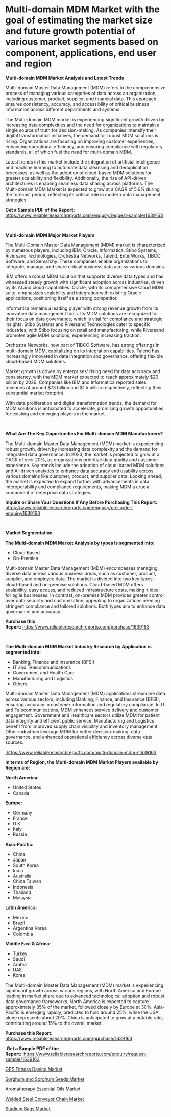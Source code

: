 <p><h1>Multi-domain MDM Market with the goal of estimating the market size and future growth potential of various market segments based on component, applications, end user and region</h1></p><p><strong>Multi-domain MDM Market Analysis and Latest Trends</strong></p>
<p><p>Multi-domain Master Data Management (MDM) refers to the comprehensive process of managing various categories of data across an organization, including customer, product, supplier, and financial data. This approach ensures consistency, accuracy, and accessibility of critical business information across different departments and systems.</p><p>The Multi-domain MDM market is experiencing significant growth driven by increasing data complexities and the need for organizations to maintain a single source of truth for decision-making. As companies intensify their digital transformation initiatives, the demand for robust MDM solutions is rising. Organizations are focusing on improving customer experiences, enhancing operational efficiency, and ensuring compliance with regulatory standards, all of which fuel the need for multi-domain MDM.</p><p>Latest trends in this market include the integration of artificial intelligence and machine learning to automate data cleansing and deduplication processes, as well as the adoption of cloud-based MDM solutions for greater scalability and flexibility. Additionally, the rise of API-driven architectures is enabling seamless data sharing across platforms. The Multi-domain MDM Market is expected to grow at a CAGR of 5.6% during the forecast period, reflecting its critical role in modern data management strategies.</p></p>
<p><strong>Get a Sample PDF of the Report:&nbsp;</strong> <a href="https://www.reliableresearchreports.com/enquiry/request-sample/1639163?utm_campaign=28&utm_medium=2&utm_source=Github&utm_content=ia&utm_term=25092024&utm_id=multi-domain-mdm">https://www.reliableresearchreports.com/enquiry/request-sample/1639163</a></p>
<p>&nbsp;</p>
<p><strong>Multi-domain MDM Major Market Players</strong></p>
<p><p>The Multi-Domain Master Data Management (MDM) market is characterized by numerous players, including IBM, Oracle, Informatica, Stibo Systems, Riversand Technologies, Orchestra Networks, Talend, EnterWorks, TIBCO Software, and Semarchy. These companies enable organizations to integrate, manage, and share critical business data across various domains.</p><p>IBM offers a robust MDM solution that supports diverse data types and has witnessed steady growth with significant adoption across industries, driven by its AI and cloud capabilities. Oracle, with its comprehensive Cloud MDM suite, emphasizes scalability and integration with existing Oracle applications, positioning itself as a strong competitor.</p><p>Informatica remains a leading player with strong revenue growth from its innovative data management tools. Its MDM solutions are recognized for their focus on data governance, which is vital for compliance and strategic insights. Stibo Systems and Riversand Technologies cater to specific industries, with Stibo focusing on retail and manufacturing, while Riversand promotes agile MDM solutions, experiencing increasing traction.</p><p>Orchestra Networks, now part of TIBCO Software, has strong offerings in multi-domain MDM, capitalizing on its integration capabilities. Talend has increasingly innovated in data integration and governance, offering flexible cloud-based MDM solutions.</p><p>Market growth is driven by enterprises' rising need for data accuracy and consistency, with the MDM market expected to reach approximately $20 billion by 2026. Companies like IBM and Informatica reported sales revenues of around $73 billion and $1.5 billion respectively, reflecting their substantial market footprint. </p><p>With data proliferation and digital transformation trends, the demand for MDM solutions is anticipated to accelerate, promising growth opportunities for existing and emerging players in the market.</p></p>
<p>&nbsp;</p>
<p><strong>What Are The Key Opportunities For Multi-domain MDM Manufacturers?</strong></p>
<p><p>The Multi-domain Master Data Management (MDM) market is experiencing robust growth, driven by increasing data complexity and the demand for integrated data governance. In 2023, the market is projected to grow at a CAGR of over 20%, as organizations prioritize data quality and customer experience. Key trends include the adoption of cloud-based MDM solutions and AI-driven analytics to enhance data accuracy and usability across various domains like customer, product, and supplier data. Looking ahead, the market is expected to expand further with advancements in data interoperability and compliance requirements, making MDM a crucial component of enterprise data strategies.</p></p>
<p><strong>Inquire or Share Your Questions If Any Before Purchasing This Report:</strong> <a href="https://www.reliableresearchreports.com/enquiry/pre-order-enquiry/1639163?utm_campaign=28&utm_medium=2&utm_source=Github&utm_content=ia&utm_term=25092024&utm_id=multi-domain-mdm">https://www.reliableresearchreports.com/enquiry/pre-order-enquiry/1639163</a></p>
<p>&nbsp;</p>
<p><strong>Market Segmentation</strong></p>
<p><strong>The Multi-domain MDM Market Analysis by types is segmented into:</strong></p>
<p><ul><li>Cloud Based</li><li>On-Premise</li></ul></p>
<p><p>Multi-domain Master Data Management (MDM) encompasses managing diverse data across various business areas, such as customer, product, supplier, and employee data. The market is divided into two key types: cloud-based and on-premise solutions. Cloud-based MDM offers scalability, easy access, and reduced infrastructure costs, making it ideal for agile businesses. In contrast, on-premise MDM provides greater control over data security and customization, appealing to organizations needing stringent compliance and tailored solutions. Both types aim to enhance data governance and accuracy.</p></p>
<p><strong>Purchase this Report:&nbsp;</strong><a href="https://www.reliableresearchreports.com/purchase/1639163?utm_campaign=28&utm_medium=2&utm_source=Github&utm_content=ia&utm_term=25092024&utm_id=multi-domain-mdm">https://www.reliableresearchreports.com/purchase/1639163</a></p>
<p>&nbsp;</p>
<p><strong>The Multi-domain MDM Market Industry Research by Application is segmented into:</strong></p>
<p><ul><li>Banking, Finance and Insurance (BFSI)</li><li>IT and Telecommunications</li><li>Government and Health Care</li><li>Manufacturing and Logistics</li><li>Others</li></ul></p>
<p><p>Multi-domain Master Data Management (MDM) applications streamline data across various sectors, including Banking, Finance, and Insurance (BFSI), ensuring accuracy in customer information and regulatory compliance. In IT and Telecommunications, MDM enhances service delivery and customer engagement. Government and Healthcare sectors utilize MDM for patient data integrity and efficient public service. Manufacturing and Logistics benefit from improved supply chain visibility and inventory management. Other industries leverage MDM for better decision-making, data governance, and enhanced operational efficiency across diverse data sources.</p></p>
<p><a href="https://www.reliableresearchreports.com/multi-domain-mdm-r1639163?utm_campaign=28&utm_medium=2&utm_source=Github&utm_content=ia&utm_term=25092024&utm_id=multi-domain-mdm">&nbsp;https://www.reliableresearchreports.com/multi-domain-mdm-r1639163</a></p>
<p><strong>In terms of Region, the Multi-domain MDM Market Players available by Region are:</strong></p>
<p>
    <p> <strong> North America: </strong>
        <ul>
            <li>United States</li>
            <li>Canada</li>
        </ul>
        </p> 
    <p> <strong> Europe: </strong>
        <ul>
            <li>Germany</li>
            <li>France</li>
            <li>U.K.</li>
            <li>Italy</li>
            <li>Russia</li>
        </ul>
        </p> 
    <p> <strong> Asia-Pacific: </strong>
        <ul>
            <li>China</li>
            <li>Japan</li>
            <li>South Korea</li>
            <li>India</li>
            <li>Australia</li>
            <li>China Taiwan</li>
            <li>Indonesia</li>
            <li>Thailand</li>
            <li>Malaysia</li>
        </ul>
        </p> 
    <p> <strong> Latin America: </strong>
        <ul>
            <li>Mexico</li>
            <li>Brazil</li>
            <li>Argentina Korea</li>
            <li>Colombia</li>
        </ul>
        </p> 
    <p> <strong> Middle East & Africa: </strong>
        <ul>
            <li>Turkey</li>
            <li>Saudi</li>
            <li>Arabia</li>
            <li>UAE</li>
            <li>Korea</li>
        </ul>
    </p>
    </p>
<p><p>The Multi-domain Master Data Management (MDM) market is experiencing significant growth across various regions, with North America and Europe leading in market share due to advanced technological adoption and robust data governance frameworks. North America is expected to capture approximately 35% of the market, followed closely by Europe at 30%. Asia-Pacific is emerging rapidly, predicted to hold around 25%, while the USA alone represents about 20%. China is anticipated to grow at a notable rate, contributing around 15% to the overall market.</p></p>
<p><strong>Purchase this Report: </strong><a href="https://www.reliableresearchreports.com/purchase/1639163?utm_campaign=28&utm_medium=2&utm_source=Github&utm_content=ia&utm_term=25092024&utm_id=multi-domain-mdm">https://www.reliableresearchreports.com/purchase/1639163</a></p>
<p>&nbsp;<strong>Get a Sample PDF of the Report:&nbsp;&nbsp;</strong><a href="https://www.reliableresearchreports.com/enquiry/request-sample/1639163?utm_campaign=28&utm_medium=2&utm_source=Github&utm_content=ia&utm_term=25092024&utm_id=multi-domain-mdm">https://www.reliableresearchreports.com/enquiry/request-sample/1639163</a></p>
<p><strong></strong></p>
<p><p><a href="https://github.com/indrystar/Market-Research-Report-List-5/blob/main/gps-fitness-device-market.md?utm_campaign=28&utm_medium=2&utm_source=Github&utm_content=ia&utm_term=25092024&utm_id=multi-domain-mdm">GPS Fitness Device Market</a></p><p><a href="https://www.linkedin.com/pulse/strategic-roadmap-global-sorghum-seeds-market-insights-xoijf?utm_campaign=28&utm_medium=2&utm_source=Github&utm_content=ia&utm_term=25092024&utm_id=multi-domain-mdm">Sorghum and Sorghum Seeds Market</a></p><p><a href="https://issuu.com/reportprime-2/docs/aromatherapy-essential-oils-market-_1f62a3fac53071?utm_campaign=28&utm_medium=2&utm_source=Github&utm_content=ia&utm_term=25092024&utm_id=multi-domain-mdm">Aromatherapy Essential Oils Market</a></p><p><a href="https://github.com/BellAuer/Market-Research-Report-List-1/blob/main/welded-steel-conveyor-chain-market.md?utm_campaign=28&utm_medium=2&utm_source=Github&utm_content=ia&utm_term=25092024&utm_id=multi-domain-mdm">Welded Steel Conveyor Chain Market</a></p><p><a href="https://issuu.com/reportprime-2/docs/stadium-bags-market-size-2030.pptx_b266a412df8d23?utm_campaign=28&utm_medium=2&utm_source=Github&utm_content=ia&utm_term=25092024&utm_id=multi-domain-mdm">Stadium Bags Market</a></p></p>